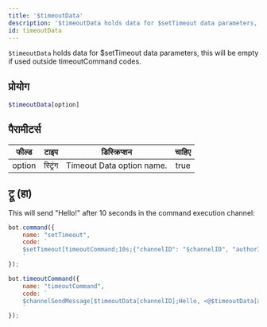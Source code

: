```yaml
---
title: '$timeoutData'
description: '$timeoutData holds data for $setTimeout data parameters, this will be empty if used outside timeoutCommand codes.'
id: timeoutData
---
```


`$timeoutData` holds data for $setTimeout data parameters, this will be empty if used outside timeoutCommand codes.

## प्रोयोग

```php
$timeoutData[option]
```

## पैरामीटर्स

| फील्ड  | टाइप     | डिस्क्रिप्शन              | चाहिए |
| ------ | -------- | ------------------------- |:-----:|
| option | स्ट्रिंग | Timeout Data option name. | true  |

## ट्रू (हा)

This will send "Hello!" after 10 seconds in the command execution channel:

```javascript
bot.command({
    name: "setTimeout",
    code: `
    $setTimeout[timeoutCommand;10s;{"channelID": "$channelID", "authorID": "$authorID"};false]
    `
});

bot.timeoutCommand({
    name: "timeoutCommand",
    code: `
    $channelSendMessage[$timeoutData[channelID];Hello, <@$timeoutData[authorID]>!]
    `
});
```